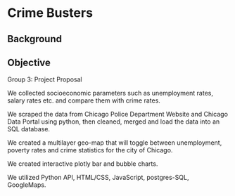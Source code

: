 # Crime Busters
## Background
## Objective 

Group 3: Project Proposal

We collected socioeconomic parameters such as unemployment rates, salary rates etc. and compare them with crime rates. 

We scraped the data from Chicago Police Department Website and Chicago Data Portal using python, then cleaned, merged and load the data into an SQL database.

We created a multilayer geo-map that will toggle between unemployment, poverty rates and crime statistics for the city of Chicago. 

We created interactive plotly bar and bubble charts.

We utilized Python API, HTML/CSS, JavaScript, postgres-SQL, GoogleMaps.
